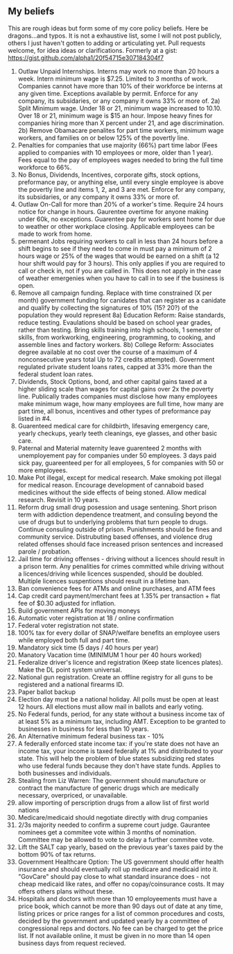 ## My beliefs
This are rough ideas but form some of my core policy beliefs. Here be dragons...and typos. It is not a exhaustive list, some I will not post publicly, others I just haven't gotten to adding or articulating yet.
Pull requests welcome, for idea ideas or clarifications. 
Formerly at a gist: https://gist.github.com/alpha1/20f54715e307184304f7

1) Outlaw Unpaid Internships. Interns may work no more than 20 hours a week. Intern minimum wage is $7.25. Limited to 3 months of work. Companies cannot have more than 10% of their workforce be interns at any given time. Exceptions available by permit.
Enforce for any company, its subsidaries, or any company it owns 33% or more of.
2a) Split Minimum wage. Under 18 or 21, minimum wage increased to 10.10. Over 18 or 21, minimum wage is $15 an hour. Impose heavy fines for companies hiring more than X percent under 21, and age discrimination.
2b) Remove Obamacare penalites for part time workers, minimum wage workers, and families on or below 125% of the povertly line.
3) Penalties for companies that use majority (66%) part time labor (Fees applied to companies with 10 employees or more, older than 1 year). Fees equal to the pay of employees wages needed to bring the full time workforce to 66%. 
4) No Bonus, Dividends, Incentives, corporate gifts, stock options, preformance pay, or anything else, until every single employee is above the povertly line and items 1, 2, and 3 are met. Enforce for any company, its subsidaries, or any company it owns 33% or more of.
5) Outlaw On-Call for more than 20% of a worker's time. Require 24 hours notice for change in hours. Gaurentee overtime for anyone making under 60k, no exceptions. Guarentee pay for workers sent home for due to weather or other workplace closing. Applicable employees can be made to work from home.
6) permenant Jobs requiring workers to call in less than 24 hours before a shift begins to see if they need to come in must pay a minimum of 2 hours wage or 25% of the wages that would be earned on a shift (a 12 hour shift would pay for 3 hours). This only applies if you are required to call or check in, not if you are called in. This does not apply in the case of weather emergenies when you have to call in to see if the business is open. 
7) Remove all campaign funding. Replace with time constrained (X per month) government funding for canidates that can register as a canidate and qualify by collecting the signatures of 10% (15? 20?) of the population they would represent
8a) Education Reform: Raise standards, reduce testing. Evaulations should be based on school year grades, rather than testing. Bring skills training into high schools, 1 semester of skills, from workworking, engineering, programming, to cooking, and assemble lines and factory workers. 
8b) College Reform: Associates degree available at no cost over the course of a maximum of 4 nonconsecutive years total Up to 72 credits attempted). Government regulated private student loans rates, capped at 33% more than the federal student loan rates.
9) Dividends, Stock Options, bond, and other capital gains taxed at a higher sliding scale than wages for capital gains over 2x the poverty line. Publically trades companies must disclose how many employees make minimum wage, how many employees are full time, how many are part time, all bonus, incentives and other types of preformance pay listed in #4.
10) Guarenteed medical care for childbirth, lifesaving emergency care, yearly checkups, yearly teeth cleanings, eye glasses, and other basic care.
11) Paternal and Material maternity leave guarenteed 2 months with unemployement pay for companies under 50 employees. 3 days paid sick pay, guareenteed per for all employees, 5 for companies with 50 or more employees. 
12) Make Pot illegal, except for medical research. Make smoking pot illegal for medical reason. Encourage development of cannaboid based medicines without the side effects of being stoned. Allow medical research. Revisit in 10 years.
13) Reform drug small drug posession and usage sentening. Short prison term with addiction dependence treatment, and consuling beyond the use of drugs but to underlying problems that turn people to drugs. Continue consuling outside of prison. Punishments should be fines and community service. Distrubuting based offenses, and violence drug related offenses should face increased prison sentences and increased parole / probation. 
14) Jail time for driving offenses - driving without a licences should result in a prison term. Any penalities for crimes committed while driving without a licences/driving while licences suspended, should be doubled. Multiple licences suspentions should result in a lifetime ban. 
15) Ban convenience fees for ATMs and online purchases, and ATM fees
16) Cap credit card payment/merchant fees at 1.35% per transaction + flat fee of $0.30 adjusted for inflation.
17) Build government APIs for moving moneys
18) Automatic voter registration at 18 / online confirmation
19) Federal voter registration not state.
20) 100% tax for every dollar of SNAP/welfare benefits an employee users while employed both full and part time.
21) Mandatory sick time (5 days / 40 hours per year)
22) Manatory Vacation time (MINIMUM 1 hour per 40 hours worked)
23) Federalize driver's licence and registration (Keep state licences plates). Make the DL point system universal. 
24) National gun registration. Create an offline registry for all guns to be registered and a national firearms ID.
25) Paper ballot backup
26) Election day must be a national holiday. All polls must be open at least 12 hours. All elections must allow mail in ballots and early voting. 
27) No Federal funds, period, for any state without a business income tax of at least 5% as a minimum tax, including AMT. Exception to be granted to businesses in business for less than 10 years.
28) An Alternative minimum federal business tax - 10%
29) A federally enforced state income tax: if you're state does not have an income tax, your income is taxed federally at 1% and distributed to your state. This will help the problem of blue states subsidizing red states who use federal funds because they don't have state funds. Applies to both businesses and individuals.
30) Stealing from Liz Warren: The government should manufacture or contract the manufacture of generic drugs which are medically necessary, overpriced, or unavailable.
31) allow importing of perscription drugs from a allow list of first world nations
32) Medicare/medicaid should negotiate directly with drug companies
33) 2/3s majority needed to confirm a supreme court judge. Gaurantee nominees get a commitee vote within 3 months of nomination. Committee may be allowed to vote to delay a further commitee vote. 
34) Lift the SALT cap yearly, based on the previous year's taxes paid by the bottom 90% of tax returns. 
35) Government Healthcare Option: The US government should offer health insurance and should eventually roll up medicare and medicaid into it. "GovCare" should pay close to what standard insurance does - not cheap medicaid like rates, and offer no copay/coinsurance costs. It may offers others plans without these.
36) Hospitals and doctors with more than 10 employeements must have a price book, which cannot be more than 90 days out of date at any time, listing prices or price ranges for a list of common procedures and costs, decided by the government and updated yearly by a committee of congressional reps and doctors. No fee can be charged to get the price list. If not available online, it must be given in no more than 14 open business days from request recieved. 

